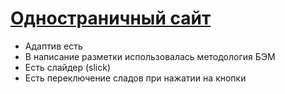 # [Одностраничный сайт](https://zelelo622.github.io/Xiaomi_Himo-/)

- Адаптив есть
- В написание разметки использовалась методология БЭМ
- Есть слайдер (slick)
- Есть переключение сладов при нажатии на кнопки
